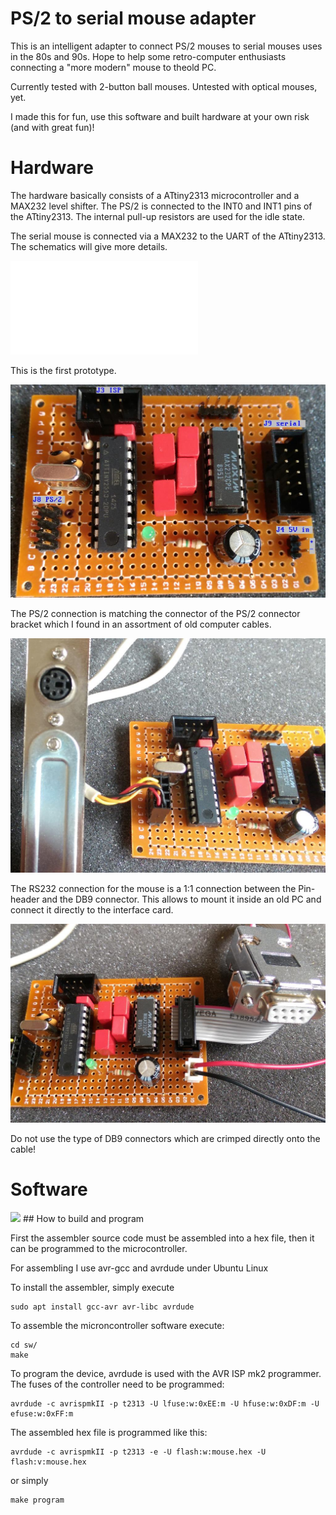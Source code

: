 # PS/2 to serial mouse adapter

This is an intelligent adapter to connect PS/2 mouses to serial mouses uses in the 80s and 90s.
Hope to help some retro-computer enthusiasts connecting a "more modern" mouse to theold PC.

Currently tested with 2-button ball mouses. Untested with optical mouses, yet.

I made this for fun, use this software and built hardware at your own risk (and with great fun)!

# Hardware

The hardware basically consists of a ATtiny2313 microcontroller and a MAX232 level shifter. The PS/2 is connected to the INT0 and INT1 pins of the ATtiny2313. The internal pull-up resistors are used for the idle state. 

The serial mouse is connected via a MAX232 to the UART of the ATtiny2313.
The schematics will give more details.

![Schematic](hw/mouse.pdf)

This is the first prototype.

![This is the first prototype](doc/prototype_1_pcb_w_descr_1024w.jpg)

The PS/2 connection is matching the connector of the PS/2 connector bracket which I found in an assortment of old computer cables.

![PS/2 connection](doc/prototype_2_ps2_1024w.jpg)

The RS232 connection for the mouse is a 1:1 connection between the Pin-header and the DB9 connector.
This allows to mount it inside an old PC and connect it directly to the interface card. 

![RS232 connection](doc/prototype_3_rs232_1024w.jpg)

Do not use the type of DB9 connectors which are crimped directly onto the cable! 

# Software
<img src="https://github.com/irqmask/mouse_adapter_ps2_serial/actions/workflows/makefile.yml/badge.svg"/>
## How to build and program

First the assembler source code must be assembled into a hex file, then it can
be programmed to the microcontroller.

For assembling I use avr-gcc and avrdude under Ubuntu Linux

To install the assembler, simply execute

    sudo apt install gcc-avr avr-libc avrdude
    
To assemble the microncontroller software execute:

    cd sw/
    make
    
To program the device, avrdude is used with the AVR ISP mk2 programmer.
The fuses of the controller need to be programmed:

    avrdude -c avrispmkII -p t2313 -U lfuse:w:0xEE:m -U hfuse:w:0xDF:m -U efuse:w:0xFF:m

The assembled hex file is programmed like this:

    avrdude -c avrispmkII -p t2313 -e -U flash:w:mouse.hex -U flash:v:mouse.hex

or simply

    make program

